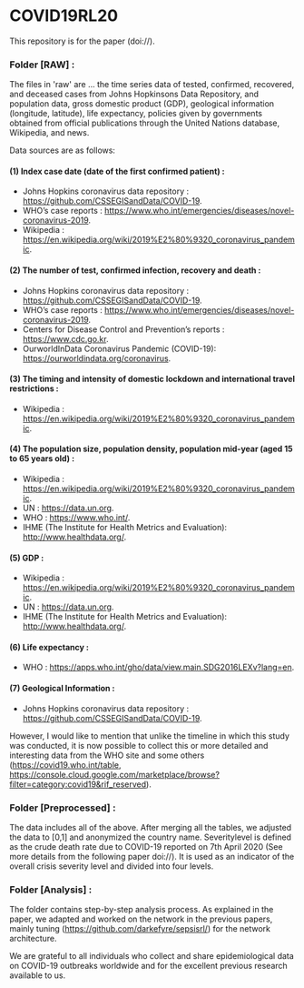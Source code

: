 # COVID19RL20

This repository is for the paper (doi://).

### Folder [RAW] : 
The files in 'raw' are  ...
the time series data of tested, confirmed, recovered, and deceased cases from Johns Hopkinsons Data Repository, and
population data, gross domestic product (GDP), geological information (longitude, latitude), life expectancy,
policies given by governments obtained from official publications through the United Nations database, Wikipedia, and news.

Data sources are as follows:   
#### (1) Index case date (date of the first confirmed patient) : 
 - Johns Hopkins coronavirus data repository : https://github.com/CSSEGISandData/COVID-19.
 - WHO’s case reports : https://www.who.int/emergencies/diseases/novel-coronavirus-2019.
 - Wikipedia : https://en.wikipedia.org/wiki/2019%E2%80%9320_coronavirus_pandemic.

#### (2) The number of test, confirmed infection, recovery and death : 
- Johns Hopkins coronavirus data repository : https://github.com/CSSEGISandData/COVID-19.
- WHO’s case reports : https://www.who.int/emergencies/diseases/novel-coronavirus-2019.
- Centers for Disease Control and Prevention’s reports : https://www.cdc.go.kr.
- OurworldInData Coronavirus Pandemic (COVID-19): https://ourworldindata.org/coronavirus.

#### (3) The timing and intensity of domestic lockdown and international travel restrictions : 
- Wikipedia : https://en.wikipedia.org/wiki/2019%E2%80%9320_coronavirus_pandemic.

#### (4) The population size, population density, population mid-year (aged 15 to 65 years old) : 
- Wikipedia : https://en.wikipedia.org/wiki/2019%E2%80%9320_coronavirus_pandemic.
- UN : https://data.un.org.
- WHO : https://www.who.int/.
- IHME (The Institute for Health Metrics and Evaluation): http://www.healthdata.org/.

#### (5) GDP : 
- Wikipedia : https://en.wikipedia.org/wiki/2019%E2%80%9320_coronavirus_pandemic.
- UN : https://data.un.org.
- IHME (The Institute for Health Metrics and Evaluation): http://www.healthdata.org/.

#### (6) Life expectancy :
- WHO : https://apps.who.int/gho/data/view.main.SDG2016LEXv?lang=en.

#### (7) Geological Information :
- Johns Hopkins coronavirus data repository : https://github.com/CSSEGISandData/COVID-19.
  
However, I would like to mention that unlike the timeline in which this study was conducted, it is now possible to collect this or more detailed and interesting data from the WHO site and some others (https://covid19.who.int/table, https://console.cloud.google.com/marketplace/browse?filter=category:covid19&rif_reserved).

### Folder [Preprocessed] : 
The data includes all of the above. After merging all the tables, we adjusted the data to [0,1] and anonymized the country name.
Severitylevel is defined as the crude death rate due to COVID-19 reported on 7th April 2020 (See more details from the following paper doi://).
It is used as an indicator of the overall crisis severity level and divided into four levels.

### Folder [Analysis] : 
The folder contains step-by-step analysis process.
As explained in the paper, we adapted and worked on the network in the previous papers, mainly tuning (https://github.com/darkefyre/sepsisrl/) for the network architecture.

We are grateful to all individuals who collect and share epidemiological data on COVID-19 outbreaks worldwide and for the excellent previous research available to us.
